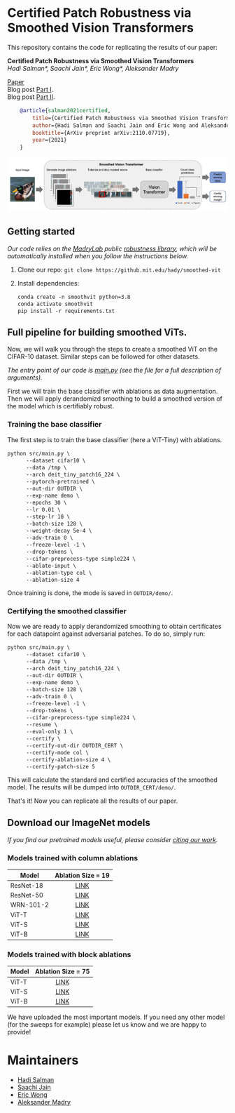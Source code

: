 # Certified Patch Robustness via Smoothed Vision Transformers

This repository contains the code for replicating the results of our paper:

**Certified Patch Robustness via Smoothed Vision Transformers** </br>
*Hadi Salman\*, Saachi Jain\*, Eric Wong\*, Aleksander Madry*

[Paper](https://arxiv.org/abs/2110.07719) <br>
Blog post [Part I](https://gradientscience.org/smoothing). <br>
Blog post [Part II](https://gradientscience.org/smoothed-vit). <br>

```bibtex
    @article{salman2021certified,
        title={Certified Patch Robustness via Smoothed Vision Transformers},
        author={Hadi Salman and Saachi Jain and Eric Wong and Aleksander Madry},
        booktitle={ArXiv preprint arXiv:2110.07719},
        year={2021}
    }
```

<p>
<img src="main_fig.png" width="1000" >
</p>

## Getting started
*Our code relies on the [MadryLab](http://madry-lab.ml/) public [robustness library](https://github.com/MadryLab/robustness), which will be automatically installed when you follow the instructions below.*

1.  Clone our repo: `git clone https://github.mit.edu/hady/smoothed-vit`

2.  Install dependencies:
    ```
    conda create -n smoothvit python=3.8
    conda activate smoothvit
    pip install -r requirements.txt
    ```

## Full pipeline for building smoothed ViTs.

Now, we will walk you through the steps to create a smoothed ViT on the CIFAR-10 dataset. Similar steps can be followed for other datasets.

*The entry point of our code is [main.py](src/main.py) (see the file for a full description of arguments).* 

First we will train the base classifier with ablations as data augmentation. Then we will apply derandomizd smoothing to build a smoothed version of the model which is certifiably robust.

### Training the base classifier

The first step is to train the base classifier (here a ViT-Tiny) with ablations.
  ```
  python src/main.py \
        --dataset cifar10 \
        --data /tmp \
        --arch deit_tiny_patch16_224 \
        --pytorch-pretrained \
        --out-dir OUTDIR \
        --exp-name demo \
        --epochs 30 \
        --lr 0.01 \
        --step-lr 10 \
        --batch-size 128 \
        --weight-decay 5e-4 \
        --adv-train 0 \
        --freeze-level -1 \
        --drop-tokens \
        --cifar-preprocess-type simple224 \
        --ablate-input \
        --ablation-type col \
        --ablation-size 4
  ```
Once training is done, the mode is saved in `OUTDIR/demo/`.

### Certifying the smoothed classifier

Now we are ready to apply derandomized smoothing to obtain certificates for each datapoint against adversarial patches. To do so, simply run: 
  ```
  python src/main.py \
        --dataset cifar10 \
        --data /tmp \
        --arch deit_tiny_patch16_224 \
        --out-dir OUTDIR \
        --exp-name demo \
        --batch-size 128 \
        --adv-train 0 \
        --freeze-level -1 \
        --drop-tokens \
        --cifar-preprocess-type simple224 \
        --resume \
        --eval-only 1 \
        --certify \
        --certify-out-dir OUTDIR_CERT \
        --certify-mode col \
        --certify-ablation-size 4 \
        --certify-patch-size 5
  ```    

This will calculate the standard and certified accuracies of the smoothed model. The results will be dumped into `OUTDIR_CERT/demo/`.

That's it! Now you can replicate all the results of our paper.

## Download our ImageNet models
*If you find our pretrained models useful, please consider [citing our work](#certified-patch-robustness-via-smoothed-vision-transformers).*

### Models trained with column ablations 
|Model| Ablation Size = 19 | 
|---|:---:|
|ResNet-18 | [LINK](https://www.dropbox.com/s/lwtqq8eaqj9dz7r/resnet18_k19.pt?dl=0) |
|ResNet-50 | [LINK](https://www.dropbox.com/s/gzconk5z6bs82ki/resnet50_k19.pt?dl=0) |
|WRN-101-2 | [LINK](https://www.dropbox.com/s/5jwlh26r9spn69u/wide_resnet101_2_k19.pt?dl=0) |
|ViT-T | [LINK](https://www.dropbox.com/s/guuhvnygez5ff4x/deit_tiny_k19.pt?dl=0) | 
|ViT-S | [LINK](https://www.dropbox.com/s/i618ypj4l6cta2p/deit_small_k19.pt?dl=0) | 
|ViT-B | [LINK](https://www.dropbox.com/s/b1gizmn5jxrqh1y/deit_base_k19.pt?dl=0) | 

### Models trained with block ablations 
|Model| Ablation Size = 75 | 
|---|:---:|
|ViT-T | [LINK](https://www.dropbox.com/s/4kqt60babq76ywx/deit_tiny_block_k75?dl=0) | 
|ViT-S | [LINK](https://www.dropbox.com/s/f1p47rcd56hn1ku/deit_small_block_k75.pt?dl=0) | 
|ViT-B | [LINK](https://www.dropbox.com/s/wu9vg9bw9r7rspw/deit_base_block_k75.pt?dl=0) | 


We have uploaded the most important models. If you need any other model (for the sweeps for example) please let us know and we are happy to provide!

# Maintainers

* [Hadi Salman](https://twitter.com/hadisalmanX)
* [Saachi Jain](https://twitter.com/saachi_jain_)
* [Eric Wong](https://twitter.com/RICEric22) 
* [Aleksander Madry](https://twitter.com/aleks_madry) 

